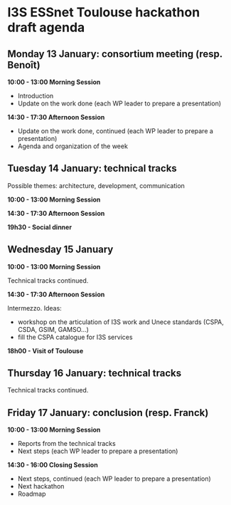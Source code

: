 # I3S ESSnet Toulouse hackathon draft agenda


## Monday 13 January: consortium meeting (resp. Benoît)

**10:00 - 13:00 Morning Session**

  * Introduction
  * Update on the work done (each WP leader to prepare a presentation)

**14:30 - 17:30 Afternoon Session**

  * Update on the work done, continued (each WP leader to prepare a presentation)
  * Agenda and organization of the week 


## Tuesday 14 January: technical tracks

Possible themes:  architecture, development, communication

**10:00 - 13:00 Morning Session**

**14:30 - 17:30 Afternoon Session**

**19h30 - Social dinner**


## Wednesday 15 January

**10:00 - 13:00 Morning Session**

Technical tracks continued.

**14:30 - 17:30 Afternoon Session**

Intermezzo. Ideas:

  * workshop on the articulation of I3S work and Unece standards (CSPA, CSDA, GSIM, GAMSO…)
  * fill the CSPA catalogue for I3S services

**18h00 - Visit of Toulouse**


## Thursday 16 January: technical tracks

Technical tracks continued.


## Friday 17 January: conclusion (resp. Franck)

**10:00 - 13:00 Morning Session**

  * Reports from the technical tracks
  * Next steps (each WP leader to prepare a presentation)

**14:30 - 16:00 Closing Session**

  * Next steps, continued (each WP leader to prepare a presentation)
  * Next hackathon
  * Roadmap
